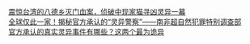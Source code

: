   
[震惊台湾的八德乡灭门血案，侦破中现家猫寻凶灵异一幕](http://www.dianyue.me/archives/402/x84oxtqs099n74h6/)  
[全球仅此一家！揭秘官方承认的“灵异警察”——南非超自然犯罪特别调查部](http://www.dianyue.me/archives/547/za904434oy04vs21/)  
[官方承认的真实灵异事件有哪些？这两个最为诡异](http://www.dianyue.me/archives/564/un2x6anco69kljzk/)